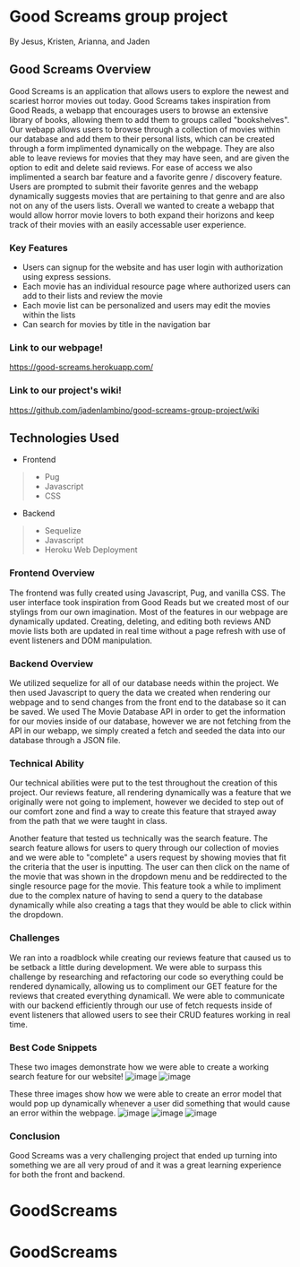# Good Screams group project
By Jesus, Kristen, Arianna, and Jaden

## Good Screams Overview
Good Screams is an application that allows users to explore the newest and scariest horror movies out today. Good Screams takes inspiration from Good Reads, a webapp that encourages users to browse an extensive library of books, allowing them to add them to groups called "bookshelves". Our webapp allows users to browse through a collection of movies within our database and add them to their personal lists, which can be created through a form implimented dynamically on the webpage. They are also able to leave reviews for movies that they may have seen, and are given the option to edit and delete said reviews. For ease of access we also implimented a search bar feature and a favorite genre / discovery feature. Users are prompted to submit their favorite genres and the webapp dynamically suggests movies that are pertaining to that genre and are also not on any of the users lists. Overall we wanted to create a webapp that would allow horror movie lovers to both expand their horizons and keep track of their movies with an easily accessable user experience.
### Key Features
* Users can signup for the website and has user login with authorization using express sessions.
* Each movie has an individual resource page where authorized users can add to their lists and review the movie
* Each movie list can be personalized and users may edit the movies within the lists
* Can search for movies by title in the navigation bar

### Link to our webpage!
https://good-screams.herokuapp.com/

### Link to our project's wiki!
https://github.com/jadenlambino/good-screams-group-project/wiki

## Technologies Used
* Frontend
>* Pug
>* Javascript
>* CSS
* Backend
>* Sequelize 
>* Javascript
>* Heroku Web Deployment

### Frontend Overview
The frontend was fully created using Javascript, Pug, and vanilla CSS. The user interface took inspiration from Good Reads but we created most of our stylings from our own imagination. Most of the features in our webpage are dynamically updated. Creating, deleting, and editing both reviews AND movie lists both are updated in real time without a page refresh with use of event listeners and DOM manipulation.

### Backend Overview
We utilized sequelize for all of our database needs within the project. We then used Javascript to query the data we created when rendering our webpage and to send changes from the front end to the database so it can be saved. We used The Movie Database API in order to get the information for our movies inside of our database, however we are not fetching from the API in our webapp, we simply created a fetch and seeded the data into our database through a JSON file.

### Technical Ability
Our technical abilities were put to the test throughout the creation of this project. Our reviews feature, all rendering dynamically was a feature that we originally were not going to implement, however we decided to step out of our comfort zone and find a way to create this feature that strayed away from the path that we were taught in class.

Another feature that tested us technically was the search feature. The search feature allows for users to query through our collection of movies and we were able to "complete" a users request by showing movies that fit the criteria that the user is inputting. The user can then click on the name of the movie that was shown in the dropdown menu and be reddirected to the single resource page for the movie. This feature took a while to impliment due to the complex nature of having to send a query to the database dynamically while also creating a tags that they would be able to click within the dropdown.

### Challenges 
We ran into a roadblock while creating our reviews feature that caused us to be setback a little during development. We were able to surpass this challenge by researching and refactoring our code so everything could be rendered dynamically, allowing us to compliment our GET feature for the reviews that created everything dynamicall. We were able to communicate with our backend efficiently through our use of fetch requests inside of event listeners that allowed users to see their CRUD features working in real time.

### Best Code Snippets
These two images demonstrate how we were able to create a working search feature for our website!
![image](https://user-images.githubusercontent.com/54949187/159229880-9069efb6-fe9a-4d45-91aa-7f0866239e28.png)
![image](https://user-images.githubusercontent.com/54949187/159229912-4efe1543-39e7-468e-9a53-3051cadd9c19.png)

These three images show how we were able to create an error model that would pop up dynamically whenever a user did something that would cause an error within the webpage.
![image](https://user-images.githubusercontent.com/54949187/159230191-dc214940-e170-4755-b767-17580d55c710.png)
![image](https://user-images.githubusercontent.com/54949187/159230221-6e23931f-8939-4e3f-91f1-67ecd3a038ae.png)
![image](https://user-images.githubusercontent.com/54949187/159230239-c631f63f-d460-4c69-a9af-70885e995b09.png)


### Conclusion 
Good Screams was a very challenging project that ended up turning into something we are all very proud of and it was a great learning experience for both the front and backend.
# GoodScreams
# GoodScreams
